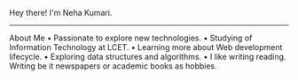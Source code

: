 Hey there! I'm Neha Kumari.
____________________________________

About Me
•	Passionate to explore new technologies.
•	Studying of Information Technology at LCET.
•	Learning more about Web development lifecycle.
•	Exploring data structures and algorithms.
•	I like writing reading. Writing be it newspapers or academic books as hobbies.


